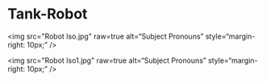# Tank-Robot

<img
src="Robot Iso.jpg"
raw=true
alt=“Subject Pronouns”
style=“margin-right: 10px;”
/>

<img
src="Robot Iso1.jpg"
raw=true
alt=“Subject Pronouns”
style=“margin-right: 10px;”
/>
